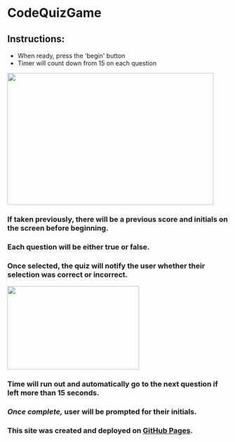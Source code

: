 # CodeQuizGame

## Instructions:

- When ready, press the 'begin' button
- Timer will count down from 15 on each question 

 <img src="https://user-images.githubusercontent.com/38336934/71190473-e0535e00-2241-11ea-8c5d-a14500f81edb.png" width="470" height="300">

### If taken previously, there will be a previous score and initials on the screen before beginning.

### Each question will be either true or false.

### Once selected, the quiz will notify the user whether their selection was correct or incorrect.

<img src="https://user-images.githubusercontent.com/38336934/71152639-3ac5cd80-21f4-11ea-9731-73e82ab1ab6c.png" width="300" height="190">

### Time will run out and automatically go to the next question if left more than 15 seconds.

### *Once complete,* user will be prompted for their initials.

### This site was created and deployed on [GitHub Pages](https://github.com/Fancystacks/codequizgame/).